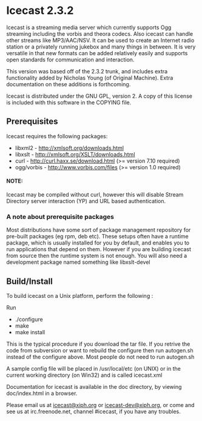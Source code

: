 # Icecast 2.3.2

Icecast is a streaming media server which currently supports Ogg
streaming including the vorbis and theora codecs. Also icecast can
handle other streams like MP3/AAC/NSV.
It can be used to create an Internet radio station or a privately
running jukebox and many things in between. It is very versatile in
that new formats can be added relatively easily and supports open
standards for communication and interaction.

This version was based off of the 2.3.2 trunk, and includes extra
functionality added by Nicholas Young (of Original Machine). Extra
documentation on these additions is forthcoming.

Icecast is distributed under the GNU GPL, version 2. A copy of this
license is included with this software in the COPYING file.

## Prerequisites

Icecast requires the following packages:

* libxml2 - http://xmlsoft.org/downloads.html
* libxslt - http://xmlsoft.org/XSLT/downloads.html
* curl - http://curl.haxx.se/download.html (>= version 7.10 required)
* ogg/vorbis - http://www.vorbis.com/files (>= version 1.0 required)

#### NOTE:

Icecast may be compiled without curl, however this will disable Stream Directory server interaction (YP) and URL based authentication.

### A note about prerequisite packages

Most distributions have some sort of package management repository for
pre-built packages (eg rpm, deb etc).  These setups often have a runtime
package, which is usually installed for you by default, and enables you
to run applications that depend on them.  However if you are building
icecast from source then the runtime system is not enough. You will also
need a development package named something like libxslt-devel

## Build/Install

To build icecast on a Unix platform, perform the following :

Run
* ./configure
* make
* make install

This is the typical procedure if you download the tar file.  If you retrive
the code from subversion or want to rebuild the configure then run autogen.sh
instead of the configure above. Most people do not need to run autogen.sh

A sample config file will be placed in /usr/local/etc (on UNIX) or in 
the current working directory (on Win32) and is called icecast.xml

Documentation for icecast is available in the doc directory, by 
viewing doc/index.html in a browser.

Please email us at icecast@xiph.org or icecast-dev@xiph.org, or come and see
us at irc.freenode.net, channel #icecast, if you have any troubles.